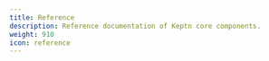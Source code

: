 ```yaml
---
title: Reference
description: Reference documentation of Keptn core components.
weight: 910
icon: reference
---
```


